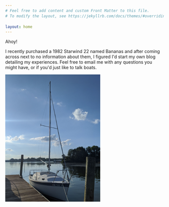 ```yaml
---
# Feel free to add content and custom Front Matter to this file.
# To modify the layout, see https://jekyllrb.com/docs/themes/#overriding-theme-defaults

layout: home
---
```

Ahoy!

I recently purchased a 1982 Starwind 22 named Bananas and after coming across next to no information about them, I figured I'd start my own blog detailing my experiences. Feel free to email me with any questions you might have, or if you'd just like to talk boats.


<img src="/assets/images/boat.jpg" style="display: block;
  width: 60%;">
